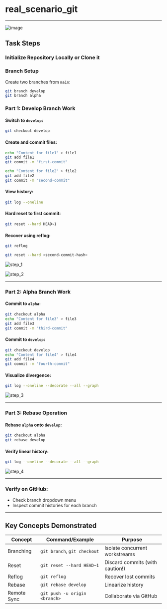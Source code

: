 # real_scenario_git
---------------------

![image](https://github.com/user-attachments/assets/7c5cd71b-844d-41a7-9ed8-5c13bb419b73)

## Task Steps

### Initialize Repository Locally or Clone it

### Branch Setup
Create two branches from `main`:
```bash
git branch develop
git branch alpha
```

### Part 1: Develop Branch Work

#### Switch to `develop`:
```bash
git checkout develop
```

#### Create and commit files:
```bash
echo "Content for file1" > file1
git add file1
git commit -m "first-commit"

echo "Content for file2" > file2
git add file2
git commit -m "second-commit"
```

#### View history:
```bash
git log --oneline
```

#### Hard reset to first commit:
```bash
git reset --hard HEAD~1
```

#### Recover using reflog:
```bash
git reflog

git reset --hard <second-commit-hash>
```

![step_1](https://github.com/user-attachments/assets/8adda3d7-bcb0-4f26-aa3a-f8d90141ee2a)

![step_2](https://github.com/user-attachments/assets/17b71330-450f-4c84-91b5-daf8c33ffc9e)

---

### Part 2: Alpha Branch Work

#### Commit to `alpha`:
```bash
git checkout alpha
echo "Content for file3" > file3
git add file3
git commit -m "third-commit"
```

#### Commit to `develop`:
```bash
git checkout develop
echo "Content for file4" > file4
git add file4
git commit -m "fourth-commit"
```

#### Visualize divergence:
```bash
git log --oneline --decorate --all --graph
```

![step_3](https://github.com/user-attachments/assets/91e1dbfa-607b-48e8-938c-16a99f2b4642)

---

### Part 3: Rebase Operation

#### Rebase `alpha` onto `develop`:
```bash
git checkout alpha
git rebase develop

```

#### Verify linear history:
```bash
git log --oneline --decorate --all --graph
```

![step_4](https://github.com/user-attachments/assets/4a322b6b-ef90-4164-8294-8fc74c0bd2b8)

---
### Verify on GitHub:
- Check branch dropdown menu
- Inspect commit histories for each branch
---

## Key Concepts Demonstrated
| Concept           | Command/Example                  | Purpose                          |
|-------------------|----------------------------------|----------------------------------|
| Branching         | `git branch`, `git checkout`     | Isolate concurrent workstreams   |
| Reset             | `git reset --hard HEAD~1`        | Discard commits (with caution!)  |
| Reflog            | `git reflog`                     | Recover lost commits             |
| Rebase            | `git rebase develop`             | Linearize history                |
| Remote Sync       | `git push -u origin <branch>`    | Collaborate via GitHub           |

